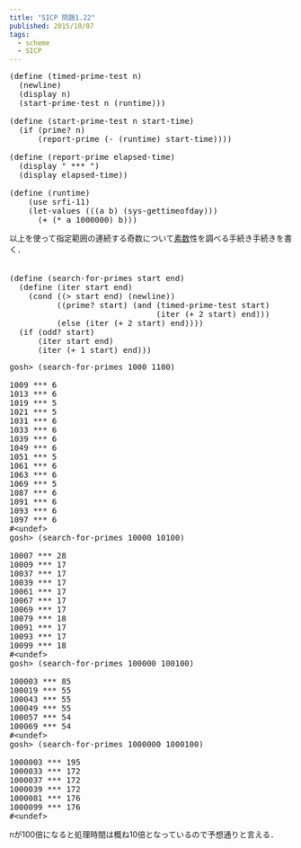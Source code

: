 ```yaml
---
title: "SICP 問題1.22"
published: 2015/10/07
tags:
  - scheme
  - SICP
---
```



<pre class="code lang-scheme" data-lang="scheme" data-unlink><span class="synSpecial">(</span><span class="synStatement">define</span> <span class="synSpecial">(</span>timed-prime-test n<span class="synSpecial">)</span>
  <span class="synSpecial">(</span><span class="synIdentifier">newline</span><span class="synSpecial">)</span>
  <span class="synSpecial">(</span><span class="synIdentifier">display</span> n<span class="synSpecial">)</span>
  <span class="synSpecial">(</span>start-prime-test n <span class="synSpecial">(</span>runtime<span class="synSpecial">)))</span>

<span class="synSpecial">(</span><span class="synStatement">define</span> <span class="synSpecial">(</span>start-prime-test n start-time<span class="synSpecial">)</span>
  <span class="synSpecial">(</span><span class="synStatement">if</span> <span class="synSpecial">(</span>prime? n<span class="synSpecial">)</span>
      <span class="synSpecial">(</span>report-prime <span class="synSpecial">(</span><span class="synIdentifier">-</span> <span class="synSpecial">(</span>runtime<span class="synSpecial">)</span> start-time<span class="synSpecial">))))</span>

<span class="synSpecial">(</span><span class="synStatement">define</span> <span class="synSpecial">(</span>report-prime elapsed-time<span class="synSpecial">)</span>
  <span class="synSpecial">(</span><span class="synIdentifier">display</span> <span class="synConstant">&quot; *** &quot;</span><span class="synSpecial">)</span>
  <span class="synSpecial">(</span><span class="synIdentifier">display</span> elapsed-time<span class="synSpecial">))</span>

<span class="synSpecial">(</span><span class="synStatement">define</span> <span class="synSpecial">(</span>runtime<span class="synSpecial">)</span>
    <span class="synSpecial">(</span>use srfi-11<span class="synSpecial">)</span>
    <span class="synSpecial">(</span>let-values <span class="synSpecial">(((</span>a b<span class="synSpecial">)</span> <span class="synSpecial">(</span>sys-gettimeofday<span class="synSpecial">)))</span>
      <span class="synSpecial">(</span><span class="synIdentifier">+</span> <span class="synSpecial">(</span><span class="synIdentifier">*</span> a <span class="synConstant">1000000</span><span class="synSpecial">)</span> b<span class="synSpecial">)))</span>
</pre>


<p>以上を使って指定範囲の連続する奇数について<a class="keyword" href="http://d.hatena.ne.jp/keyword/%C1%C7%BF%F4">素数</a>性を調べる手続き手続きを書く．<br/>
　</p>

<pre class="code lang-scheme" data-lang="scheme" data-unlink><span class="synSpecial">(</span><span class="synStatement">define</span> <span class="synSpecial">(</span>search-for-primes start end<span class="synSpecial">)</span>
  <span class="synSpecial">(</span><span class="synStatement">define</span> <span class="synSpecial">(</span>iter start end<span class="synSpecial">)</span>
    <span class="synSpecial">(</span><span class="synStatement">cond</span> <span class="synSpecial">((</span><span class="synIdentifier">&gt;</span> start end<span class="synSpecial">)</span> <span class="synSpecial">(</span><span class="synIdentifier">newline</span><span class="synSpecial">))</span>
          <span class="synSpecial">((</span>prime? start<span class="synSpecial">)</span> <span class="synSpecial">(</span><span class="synStatement">and</span> <span class="synSpecial">(</span>timed-prime-test start<span class="synSpecial">)</span>
                               <span class="synSpecial">(</span>iter <span class="synSpecial">(</span><span class="synIdentifier">+</span> <span class="synConstant">2</span> start<span class="synSpecial">)</span> end<span class="synSpecial">)))</span>
          <span class="synSpecial">(</span><span class="synStatement">else</span> <span class="synSpecial">(</span>iter <span class="synSpecial">(</span><span class="synIdentifier">+</span> <span class="synConstant">2</span> start<span class="synSpecial">)</span> end<span class="synSpecial">))))</span>
  <span class="synSpecial">(</span><span class="synStatement">if</span> <span class="synSpecial">(</span><span class="synIdentifier">odd?</span> start<span class="synSpecial">)</span>
      <span class="synSpecial">(</span>iter start end<span class="synSpecial">)</span>
      <span class="synSpecial">(</span>iter <span class="synSpecial">(</span><span class="synIdentifier">+</span> <span class="synConstant">1</span> start<span class="synSpecial">)</span> end<span class="synSpecial">)))</span>
</pre>




<pre class="code" data-lang="" data-unlink>gosh&gt; (search-for-primes 1000 1100)

1009 *** 6
1013 *** 6
1019 *** 5
1021 *** 5
1031 *** 6
1033 *** 6
1039 *** 6
1049 *** 6
1051 *** 5
1061 *** 6
1063 *** 6
1069 *** 5
1087 *** 6
1091 *** 6
1093 *** 6
1097 *** 6
#&lt;undef&gt;
gosh&gt; (search-for-primes 10000 10100)

10007 *** 28
10009 *** 17
10037 *** 17
10039 *** 17
10061 *** 17
10067 *** 17
10069 *** 17
10079 *** 18
10091 *** 17
10093 *** 17
10099 *** 18
#&lt;undef&gt;
gosh&gt; (search-for-primes 100000 100100)

100003 *** 85
100019 *** 55
100043 *** 55
100049 *** 55
100057 *** 54
100069 *** 54
#&lt;undef&gt;
gosh&gt; (search-for-primes 1000000 1000100)

1000003 *** 195
1000033 *** 172
1000037 *** 172
1000039 *** 172
1000081 *** 176
1000099 *** 176
#&lt;undef&gt;</pre>


<p>nが100倍になると処理時間は概ね10倍となっているので予想通りと言える．</p>

